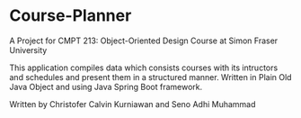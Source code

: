 # Course-Planner

A Project for CMPT 213: Object-Oriented Design Course at Simon Fraser University

This application compiles data which consists courses with its intructors and schedules and present them in a structured manner.
Written in Plain Old Java Object and using Java Spring Boot framework.

Written by Christofer Calvin Kurniawan and Seno Adhi Muhammad
